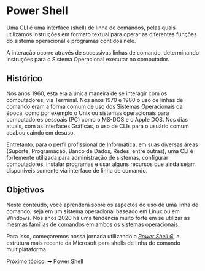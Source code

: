 # Power Shell

Uma CLI é uma interface (shell) de linha de comandos, pelas quais utilizamos instruções em formato textual para operar as diferentes funções do sistema operacional e programas contidos nele.

A interação ocorre através de sucessivas linhas de comando, determinando instruções para o Sistema Operacional executar no computador.

## Histórico

Nos anos 1960, esta era a única maneira de se interagir com os computadores, via Terminal.
Nos anos 1970 e 1980 o uso de linhas de comando eram a forma comum de uso dos Sistemas Operacionais da época, como por exemplo o Unix ou sistemas operacionais para computadores pessoais (PC) como o MS-DOS e o Apple DOS.
Nos dias atuais, com as Interfaces Gráficas, o uso de CLIs para o usuário comum acabou caindo em desuso.

Entretanto, para o perfil profissional de Informática, em suas diversas áreas (Suporte, Programação, Banco de Dados, Redes, entre outras), uma CLI é fortemente utilizada para administração de sistemas, configurar computadores, instalar programas e usar alguns recursos que ainda sejam disponíveis somente via interface de linha de comando.

## Objetivos

Neste conteúdo, você aprenderá sobre os aspectos do uso de uma linha de comando, seja em um sistema operacional baseado em Linux ou em Windows. Nos anos 2020 há uma tendência muito forte em se utilizar as mesmas famílias de comandos em ambos os sistemas operacionais.

Para isso, começaremos nossa jornada utilizando o [_Power Shell ₢_](https://docs.microsoft.com/pt-br/powershell/scripting/overview?view=powershell-7), a estrutura mais recente da Microsoft para shells de linha de comando multiplataforma.

Próximo tópico: [➡ Power Shell](03-power-shell.md)